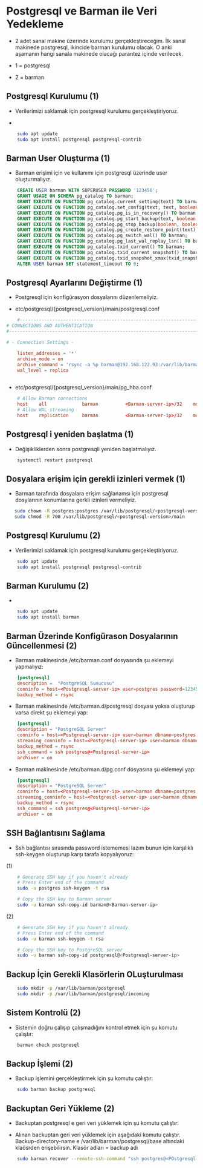 # Postgresql ve Barman ile Veri Yedekleme 

* 2 adet sanal makine üzerinde kurulumu gerçekleştireceğim. İlk sanal makinede postgresql, ikincide barman kurulumu olacak. O anki aşamanın hangi sanala makinede olacağı parantez içinde verilecek.

* 1 = postgresql
* 2 = barman

## Postgresql Kurulumu (1)

* Verilerimizi saklamak için postgresql kurulumu gerçekleştiriyoruz.

* 
```bash
    sudo apt update
    sudo apt install postgresql postgresql-contrib
```



## Barman User Oluşturma (1)

* Barman erişimi için ve kullanımı için postgresql üzerinde user oluşturmalıyız.

```sql
    CREATE USER barman WITH SUPERUSER PASSWORD '123456';
    GRANT USAGE ON SCHEMA pg_catalog TO barman;
    GRANT EXECUTE ON FUNCTION pg_catalog.current_setting(text) TO barman;
    GRANT EXECUTE ON FUNCTION pg_catalog.set_config(text, text, boolean) TO barman;
    GRANT EXECUTE ON FUNCTION pg_catalog.pg_is_in_recovery() TO barman;
    GRANT EXECUTE ON FUNCTION pg_catalog.pg_start_backup(text, boolean, boolean) TO barman;
    GRANT EXECUTE ON FUNCTION pg_catalog.pg_stop_backup(boolean, boolean) TO barman;
    GRANT EXECUTE ON FUNCTION pg_catalog.pg_create_restore_point(text) TO barman;
    GRANT EXECUTE ON FUNCTION pg_catalog.pg_switch_wal() TO barman;
    GRANT EXECUTE ON FUNCTION pg_catalog.pg_last_wal_replay_lsn() TO barman;
    GRANT EXECUTE ON FUNCTION pg_catalog.txid_current() TO barman;
    GRANT EXECUTE ON FUNCTION pg_catalog.txid_current_snapshot() TO barman;
    GRANT EXECUTE ON FUNCTION pg_catalog.txid_snapshot_xmax(txid_snapshot) TO barman;
    ALTER USER barman SET statement_timeout TO 0;
```

## Postgresql Ayarlarını Değiştirme (1)

* Postgresql için konfigürasyon dosyalarını düzenlemeliyiz.

* etc/postgresql/{postgresql_version}/main/postgresql.conf
```conf
    #------------------------------------------------------------------------------
# CONNECTIONS AND AUTHENTICATION
#------------------------------------------------------------------------------

# - Connection Settings -

    listen_addresses = '*'                                                    
    archive_mode = on
    archive_command = 'rsync -a %p barman@192.168.122.93:/var/lib/barman/postgresql/incoming/%f'
    wal_level = replica
   
```

* etc/postgresql/{postgresql_version}/main/pg_hba.conf

```conf
    # Allow Barman connections
    host    all             barman          <Barman-server-ip>/32    md5
    # Allow WAL streaming
    host    replication     barman          <Barman-server-ip>/32    md5
```


## Postgresql i yeniden başlatma (1)

* Değişikliklerden sonra postgresqli yeniden başlatmalıyız.

```bash
    systemctl restart postgresql
```

## Dosyalara erişim için gerekli izinleri vermek (1)

* Barman tarafında dosyalara erişim sağlanamsı için postgresql dosylarının konumlarına gerkli izinleri vermeliyiz.

 ```bash
    sudo chown -R postgres:postgres /var/lib/postgresql/<postgresql-version>/main
    sudo chmod -R 700 /var/lib/postgresql/<postgresql-version>/main
 ```

## Postgresql Kurulumu (2)

* Verilerimizi saklamak için postgresql kurulumu gerçekleştiriyoruz.

```bash
    sudo apt update
    sudo apt install postgresql postgresql-contrib
```

## Barman Kurulumu (2)


* 
```bash
    sudo apt update
    sudo apt install barman
```


## Barman Üzerinde Konfigürason Dosyalarının Güncellenmesi (2)

* Barman makinesinde /etc/barman.conf dosyasında şu eklemeyi yapmalıyız:

```conf
    [postgresql]
    description =  "PostgreSQL Sunucusu"
    conninfo = host=<Postgresql-server-ip> user=postgres password=123456 dbname=postgres
    backup_method = rsync
```

* Barman makinesinde /etc/barman.d/postgresql dosyası yoksa oluşturup varsa direkt şu eklemeyi yap:

```conf
    [postgresql]
    description = "PostgreSQL Server"
    conninfo = host=<Postgresql-server-ip> user=barman dbname=postgres password=<barman-user-password>
    streaming_conninfo = host=<Postgresql-server-ip> user=barman dbname=postgres password=<barman-user-password>
    backup_method = rsync
    ssh_command = ssh postgres@<Postgresql-server-ip>
    archiver = on

```

* Barman makinesinde /etc/barman.d/pg.conf dosyasına şu eklemeyi yap:

```conf
    [postgresql]
    description = "PostgreSQL Server"
    conninfo = host=<Postgresql-server-ip> user=barman dbname=postgres password=<barman-user-password>
    streaming_conninfo = host=<Postgresql-server-ip> user=barman dbname=postgres password=<barman-user-password>
    backup_method = rsync
    ssh_command = ssh postgres@<Postgresql-server-ip>
    archiver = on

```

## SSH Bağlantısını Sağlama

* Ssh bağlantısı sırasında password istememesi lazım bunun için karşılıklı ssh-keygen oluşturup karşı tarafa kopyalıyoruz:

(1)
```bash
    # Generate SSH key if you haven't already
    # Press Enter end of the command
    sudo -u postgres ssh-keygen -t rsa

    # Copy the SSH key to Barman server
    sudo -u barman ssh-copy-id barman@<Barman-server-ip>
```


(2)
```bash
    # Generate SSH key if you haven't already
    # Press Enter end of the command
    sudo -u barman ssh-keygen -t rsa

    # Copy the SSH key to PostgreSQL server
    sudo -u barman ssh-copy-id postgresql@<Postgresql-server-ip>
```

## Backup İçin Gerekli Klasörlerin OLuşturulması

```bash
    sudo mkdir -p /var/lib/barman/postgresql
    sudo mkdir -p /var/lib/barman/postgresql/incoming
```

## Sistem Kontrolü (2)

* Sistemin doğru çalışıp çalışmadığını kontrol etmek için şu komutu çalıştır:

```bash
    barman check postgresql
```

## Backup İşlemi (2)

* Backup işlemini gerçekleştirmek için şu komutu çalıştır:

```bash
    sudo barman backup postgresql
```

## Backuptan Geri Yükleme (2)

* Backuptan postgresql e geri veri yüklemek için şu komutu çalıştır:

* Alınan backuptan geri veri yüklemek için aşağıdaki komutu çalıştır. Backup-directory-name e /var/lib/barman/postgresql/base altındaki klaösrden erişebilirsin. Klasör adları = backup adı

```bash
    sudo barman recover --remote-ssh-command "ssh postgres@<POstgresql-server-ip>" postgresql <backup-direktory-name> /var/lib/postgresql/<postgresql-version>/main
```
